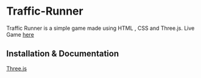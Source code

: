# Traffic-Runner
Traffic Runner is a simple game made using HTML , CSS and Three.js.
Live Game [here](https://traffic-runner.vercel.app/)

## Installation & Documentation

[Three.js](https://threejs.org/docs/index.html#manual/en/introduction/Creating-a-scene)




